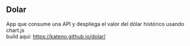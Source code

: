 ## Dolar

App que consume una API y despliega el valor del dólar histórico usando chart.js
<br />
build aquí: https://kateno.github.io/dolar/
